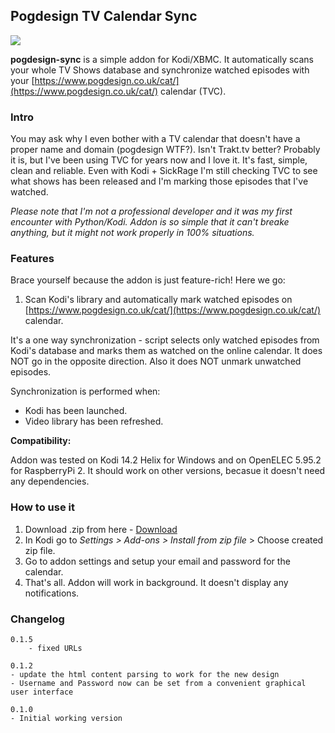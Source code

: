 ## Pogdesign TV Calendar Sync ##
![](http://i.imgur.com/kdSx2ry.png)

**pogdesign-sync** is a simple addon for Kodi/XBMC. It automatically scans your whole TV Shows database and synchronize watched episodes with your [https://www.pogdesign.co.uk/cat/](https://www.pogdesign.co.uk/cat/) calendar (TVC).

### Intro ###
You may ask why I even bother with a TV calendar that doesn't have a proper name and domain (pogdesign WTF?). Isn't Trakt.tv better? Probably it is, but I've been using TVC for years now and I love it. It's fast, simple, clean and reliable. Even with Kodi + SickRage I'm still checking TVC to see what shows has been released and I'm marking those episodes that I've watched.

*Please note that I'm not a professional developer and it was my first encounter with Python/Kodi. Addon is so simple that it can't breake anything, but it might not work properly in 100% situations.*

### Features ###
Brace yourself because the addon is just feature-rich! Here we go:

1. Scan Kodi's library and automatically mark watched episodes on [https://www.pogdesign.co.uk/cat/](https://www.pogdesign.co.uk/cat/) calendar.

It's a one way synchronization - script selects only watched episodes from Kodi's database and marks them as watched on the online calendar. It does NOT go in the opposite direction. Also it does NOT unmark unwatched episodes.

Synchronization is performed when:

- Kodi has been launched.
- Video library has been refreshed.

**Compatibility:**

Addon was tested on Kodi 14.2 Helix for Windows and on OpenELEC 5.95.2 for RaspberryPi 2. It should work on other versions, becasue it doesn't need any dependencies.


### How to use it ###
1. Download .zip from here - [Download](https://github.com/rafakob/service.pogdesign.sync/archive/master.zip)
2. In Kodi go to *Settings > Add-ons > Install from zip file* > Choose created zip file.
3. Go to addon settings and setup your email and password for the calendar.
4. That's all. Addon will work in background. It doesn't display any notifications.

### Changelog ###
    0.1.5
        - fixed URLs
	
    0.1.2
	- update the html content parsing to work for the new design
	- Username and Password now can be set from a convenient graphical user interface

    0.1.0
	- Initial working version
